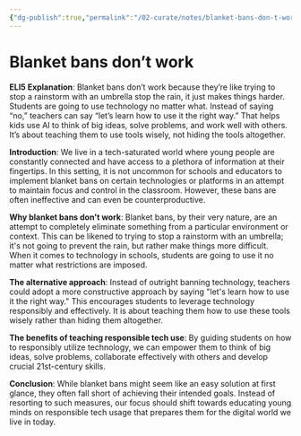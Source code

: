 ```yaml
---
{"dg-publish":true,"permalink":"/02-curate/notes/blanket-bans-don-t-work/","tags":["bans","education","education-technology"]}
---
```


# Blanket bans don’t work 

**ELI5 Explanation**: Blanket bans don’t work because they’re like trying to stop a rainstorm with an umbrella stop the rain, it just makes things harder. Students are going to use technology no matter what. Instead of saying “no,” teachers can say “let’s learn how to use it the right way.” That helps kids use AI to think of big ideas, solve problems, and work well with others. It’s about teaching them to use tools wisely, not hiding the tools altogether.

**Introduction**: We live in a tech-saturated world where young people are constantly connected and have access to a plethora of information at their fingertips. In this setting, it is not uncommon for schools and educators to implement blanket bans on certain technologies or platforms in an attempt to maintain focus and control in the classroom. However, these bans are often ineffective and can even be counterproductive. 

**Why blanket bans don't work**: Blanket bans, by their very nature, are an attempt to completely eliminate something from a particular environment or context. This can be likened to trying to stop a rainstorm with an umbrella; it's not going to prevent the rain, but rather make things more difficult. When it comes to technology in schools, students are going to use it no matter what restrictions are imposed.

**The alternative approach**: Instead of outright banning technology, teachers could adopt a more constructive approach by saying "let's learn how to use it the right way." This encourages students to leverage technology responsibly and effectively. It is about teaching them how to use these tools wisely rather than hiding them altogether.

**The benefits of teaching responsible tech use**: By guiding students on how to responsibly utilize technology, we can empower them to think of big ideas, solve problems, collaborate effectively with others and develop crucial 21st-century skills.

**Conclusion**: While blanket bans might seem like an easy solution at first glance, they often fall short of achieving their intended goals. Instead of resorting to such measures, our focus should shift towards educating young minds on responsible tech usage that prepares them for the digital world we live in today.